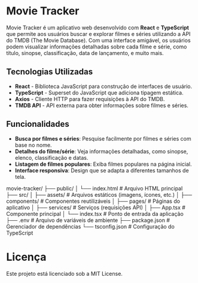 # Movie Tracker

Movie Tracker é um aplicativo web desenvolvido com **React** e **TypeScript** que permite aos usuários buscar e explorar filmes e séries utilizando a API do TMDB (The Movie Database). Com uma interface amigável, os usuários podem visualizar informações detalhadas sobre cada filme e série, como título, sinopse, classificação, data de lançamento, e muito mais.

## Tecnologias Utilizadas

- **React** - Biblioteca JavaScript para construção de interfaces de usuário.
- **TypeScript** - Superset do JavaScript que adiciona tipagem estática.
- **Axios** - Cliente HTTP para fazer requisições à API do TMDB.
- **TMDB API** - API externa para obter informações sobre filmes e séries.

## Funcionalidades

- **Busca por filmes e séries**: Pesquise facilmente por filmes e séries com base no nome.
- **Detalhes do filme/série**: Veja informações detalhadas, como sinopse, elenco, classificação e datas.
- **Listagem de filmes populares**: Exiba filmes populares na página inicial.
- **Interface responsiva**: Design que se adapta a diferentes tamanhos de tela.


movie-tracker/
├── public/
│   └── index.html           # Arquivo HTML principal
├── src/
│   ├── assets/              # Arquivos estáticos (imagens, ícones, etc.)
│   ├── components/          # Componentes reutilizáveis
│   ├── pages/               # Páginas do aplicativo
│   ├── services/            # Serviços (requisições API)
│   ├── App.tsx              # Componente principal
│   └── index.tsx            # Ponto de entrada da aplicação
├── .env                     # Arquivo de variáveis de ambiente
├── package.json             # Gerenciador de dependências
└── tsconfig.json            # Configuração do TypeScript


# Licença
Este projeto está licenciado sob a MIT License.